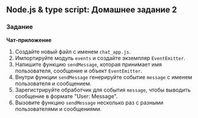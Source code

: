 ## Node.js & type script: Домашнее задание 2

### Задание

**Чат-приложение**

1. Создайте новый файл с именем `chat_app.js`.
2. Импортируйте модуль `events` и создайте экземпляр `EventEmitter`.
3. Напишите функцию `sendMessage`, которая принимает имя пользователя, сообщение и объект `EventEmitter`.
4. Внутри функции `sendMessage` генерируйте событие `message` с именем пользователя и сообщением.
5. Зарегистрируйте обработчик для события `message`, чтобы выводить сообщение в формате "User: Message".
6. Вызовите функцию `sendMessage` несколько раз с разными пользователями и сообщениями.
